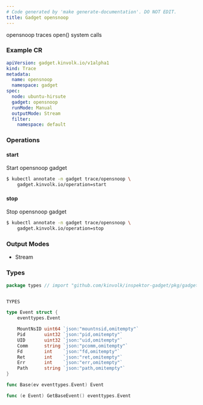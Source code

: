```yaml
---
# Code generated by 'make generate-documentation'. DO NOT EDIT.
title: Gadget opensnoop
---
```


opensnoop traces open() system calls

### Example CR

```yaml
apiVersion: gadget.kinvolk.io/v1alpha1
kind: Trace
metadata:
  name: opensnoop
  namespace: gadget
spec:
  node: ubuntu-hirsute
  gadget: opensnoop
  runMode: Manual
  outputMode: Stream
  filter:
    namespace: default
```

### Operations


#### start

Start opensnoop gadget

```bash
$ kubectl annotate -n gadget trace/opensnoop \
    gadget.kinvolk.io/operation=start
```
#### stop

Stop opensnoop gadget

```bash
$ kubectl annotate -n gadget trace/opensnoop \
    gadget.kinvolk.io/operation=stop
```

### Output Modes

* Stream

### Types

```go
package types // import "github.com/kinvolk/inspektor-gadget/pkg/gadgets/trace/open/types"


TYPES

type Event struct {
	eventtypes.Event

	MountNsID uint64 `json:"mountnsid,omitempty"`
	Pid       uint32 `json:"pid,omitempty"`
	UID       uint32 `json:"uid,omitempty"`
	Comm      string `json:"pcomm,omitempty"`
	Fd        int    `json:"fd,omitempty"`
	Ret       int    `json:"ret,omitempty"`
	Err       int    `json:"err,omitempty"`
	Path      string `json:"path,omitempty"`
}

func Base(ev eventtypes.Event) Event

func (e Event) GetBaseEvent() eventtypes.Event

```
